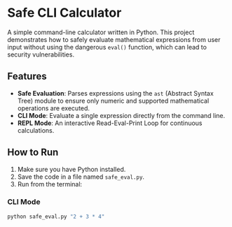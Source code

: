 # Safe CLI Calculator

A simple command-line calculator written in Python. This project demonstrates how to safely evaluate mathematical expressions 
from user input without using the dangerous `eval()` function, which can lead to security vulnerabilities.

## Features

* **Safe Evaluation**: Parses expressions using the `ast` (Abstract Syntax Tree) module to ensure only numeric and supported 
mathematical operations are executed.
* **CLI Mode**: Evaluate a single expression directly from the command line.
* **REPL Mode**: An interactive Read-Eval-Print Loop for continuous calculations.

## How to Run

1.  Make sure you have Python installed.
2.  Save the code in a file named `safe_eval.py`.
3.  Run from the terminal:

### CLI Mode

```bash
python safe_eval.py "2 + 3 * 4"
